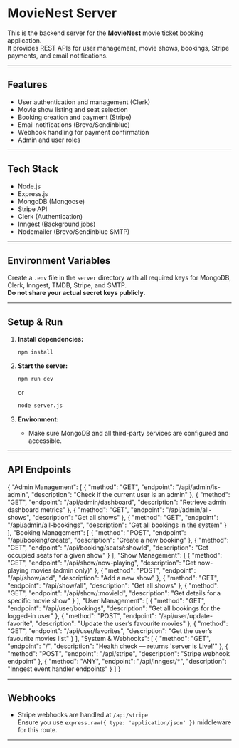 # MovieNest Server

This is the backend server for the **MovieNest** movie ticket booking application.  
It provides REST APIs for user management, movie shows, bookings, Stripe payments, and email notifications.

---

## Features

- User authentication and management (Clerk)
- Movie show listing and seat selection
- Booking creation and payment (Stripe)
- Email notifications (Brevo/Sendinblue)
- Webhook handling for payment confirmation
- Admin and user roles

---

## Tech Stack

- Node.js
- Express.js
- MongoDB (Mongoose)
- Stripe API
- Clerk (Authentication)
- Inngest (Background jobs)
- Nodemailer (Brevo/Sendinblue SMTP)

---

## Environment Variables

Create a `.env` file in the `server` directory with all required keys for MongoDB, Clerk, Inngest, TMDB, Stripe, and SMTP.  
**Do not share your actual secret keys publicly.**

---

## Setup & Run

1. **Install dependencies:**
   ```bash
   npm install
   ```

2. **Start the server:**
   ```bash
   npm run dev
   ```
   or
   ```bash
   node server.js
   ```

3. **Environment:**
   - Make sure MongoDB and all third-party services are configured and accessible.

---



## API Endpoints

{
  "Admin Management": [
    { "method": "GET", "endpoint": "/api/admin/is-admin", "description": "Check if the current user is an admin" },
    { "method": "GET", "endpoint": "/api/admin/dashboard", "description": "Retrieve admin dashboard metrics" },
    { "method": "GET", "endpoint": "/api/admin/all-shows", "description": "Get all shows" },
    { "method": "GET", "endpoint": "/api/admin/all-bookings", "description": "Get all bookings in the system" }
  ],
  "Booking Management": [
    { "method": "POST", "endpoint": "/api/booking/create", "description": "Create a new booking" },
    { "method": "GET", "endpoint": "/api/booking/seats/:showId", "description": "Get occupied seats for a given show" }
  ],
  "Show Management": [
    { "method": "GET", "endpoint": "/api/show/now-playing", "description": "Get now-playing movies (admin only)" },
    { "method": "POST", "endpoint": "/api/show/add", "description": "Add a new show" },
    { "method": "GET", "endpoint": "/api/show/all", "description": "Get all shows" },
    { "method": "GET", "endpoint": "/api/show/:movieId", "description": "Get details for a specific movie show" }
  ],
  "User Management": [
    { "method": "GET", "endpoint": "/api/user/bookings", "description": "Get all bookings for the logged-in user" },
    { "method": "POST", "endpoint": "/api/user/update-favorite", "description": "Update the user’s favourite movies" },
    { "method": "GET", "endpoint": "/api/user/favorites", "description": "Get the user’s favourite movies list" }
  ],
  "System & Webhooks": [
    { "method": "GET", "endpoint": "/", "description": "Health check — returns 'server is Live!'" },
    { "method": "POST", "endpoint": "/api/stripe", "description": "Stripe webhook endpoint" },
    { "method": "ANY", "endpoint": "/api/inngest/*", "description": "Inngest event handler endpoints" }
  ]
}


---

## Webhooks

- Stripe webhooks are handled at `/api/stripe`  
  Ensure you use `express.raw({ type: 'application/json' })` middleware for this route.

---


